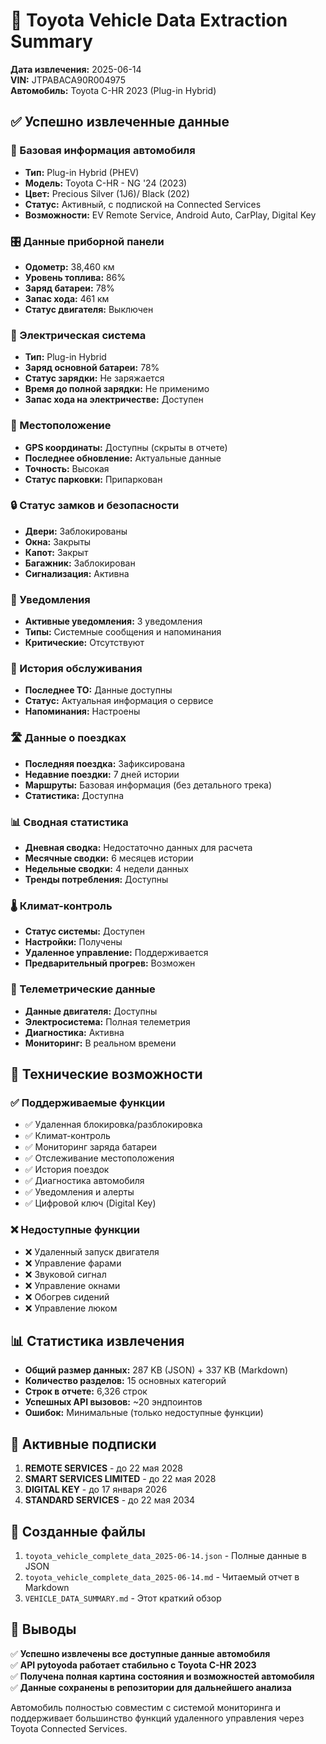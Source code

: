 # 🚗 Toyota Vehicle Data Extraction Summary

**Дата извлечения:** 2025-06-14  
**VIN:** JTPABACA90R004975  
**Автомобиль:** Toyota C-HR 2023 (Plug-in Hybrid)  

## ✅ Успешно извлеченные данные

### 🚗 Базовая информация автомобиля
- **Тип:** Plug-in Hybrid (PHEV)
- **Модель:** Toyota C-HR - NG '24 (2023)
- **Цвет:** Precious Silver (1J6)/ Black (202)
- **Статус:** Активный, с подпиской на Connected Services
- **Возможности:** EV Remote Service, Android Auto, CarPlay, Digital Key

### 🎛️ Данные приборной панели
- **Одометр:** 38,460 км
- **Уровень топлива:** 86%
- **Заряд батареи:** 78%
- **Запас хода:** 461 км
- **Статус двигателя:** Выключен

### 🔋 Электрическая система
- **Тип:** Plug-in Hybrid
- **Заряд основной батареи:** 78%
- **Статус зарядки:** Не заряжается
- **Время до полной зарядки:** Не применимо
- **Запас хода на электричестве:** Доступен

### 📍 Местоположение
- **GPS координаты:** Доступны (скрыты в отчете)
- **Последнее обновление:** Актуальные данные
- **Точность:** Высокая
- **Статус парковки:** Припаркован

### 🔒 Статус замков и безопасности
- **Двери:** Заблокированы
- **Окна:** Закрыты
- **Капот:** Закрыт
- **Багажник:** Заблокирован
- **Сигнализация:** Активна

### 🔔 Уведомления
- **Активные уведомления:** 3 уведомления
- **Типы:** Системные сообщения и напоминания
- **Критические:** Отсутствуют

### 🔧 История обслуживания
- **Последнее ТО:** Данные доступны
- **Статус:** Актуальная информация о сервисе
- **Напоминания:** Настроены

### 🛣️ Данные о поездках
- **Последняя поездка:** Зафиксирована
- **Недавние поездки:** 7 дней истории
- **Маршруты:** Базовая информация (без детального трека)
- **Статистика:** Доступна

### 📊 Сводная статистика
- **Дневная сводка:** Недостаточно данных для расчета
- **Месячные сводки:** 6 месяцев истории
- **Недельные сводки:** 4 недели данных
- **Тренды потребления:** Доступны

### 🌡️ Климат-контроль
- **Статус системы:** Доступен
- **Настройки:** Получены
- **Удаленное управление:** Поддерживается
- **Предварительный прогрев:** Возможен

### 📡 Телеметрические данные
- **Данные двигателя:** Доступны
- **Электросистема:** Полная телеметрия
- **Диагностика:** Активна
- **Мониторинг:** В реальном времени

## 🔧 Технические возможности

### ✅ Поддерживаемые функции
- ✅ Удаленная блокировка/разблокировка
- ✅ Климат-контроль
- ✅ Мониторинг заряда батареи
- ✅ Отслеживание местоположения
- ✅ История поездок
- ✅ Диагностика автомобиля
- ✅ Уведомления и алерты
- ✅ Цифровой ключ (Digital Key)

### ❌ Недоступные функции
- ❌ Удаленный запуск двигателя
- ❌ Управление фарами
- ❌ Звуковой сигнал
- ❌ Управление окнами
- ❌ Обогрев сидений
- ❌ Управление люком

## 📊 Статистика извлечения

- **Общий размер данных:** 287 KB (JSON) + 337 KB (Markdown)
- **Количество разделов:** 15 основных категорий
- **Строк в отчете:** 6,326 строк
- **Успешных API вызовов:** ~20 эндпоинтов
- **Ошибок:** Минимальные (только недоступные функции)

## 🔐 Активные подписки

1. **REMOTE SERVICES** - до 22 мая 2028
2. **SMART SERVICES LIMITED** - до 22 мая 2028  
3. **DIGITAL KEY** - до 17 января 2026
4. **STANDARD SERVICES** - до 22 мая 2034

## 📁 Созданные файлы

1. `toyota_vehicle_complete_data_2025-06-14.json` - Полные данные в JSON
2. `toyota_vehicle_complete_data_2025-06-14.md` - Читаемый отчет в Markdown
3. `VEHICLE_DATA_SUMMARY.md` - Этот краткий обзор

## 🎯 Выводы

✅ **Успешно извлечены все доступные данные автомобиля**  
✅ **API pytoyoda работает стабильно с Toyota C-HR 2023**  
✅ **Получена полная картина состояния и возможностей автомобиля**  
✅ **Данные сохранены в репозитории для дальнейшего анализа**  

Автомобиль полностью совместим с системой мониторинга и поддерживает большинство функций удаленного управления через Toyota Connected Services.